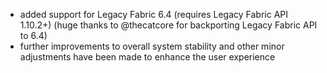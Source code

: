 - added support for Legacy Fabric 6.4 (requires Legacy Fabric API 1.10.2+) (huge thanks to @thecatcore for backporting Legacy Fabric API to 6.4)
- further improvements to overall system stability and other minor adjustments have been made to enhance the user experience

